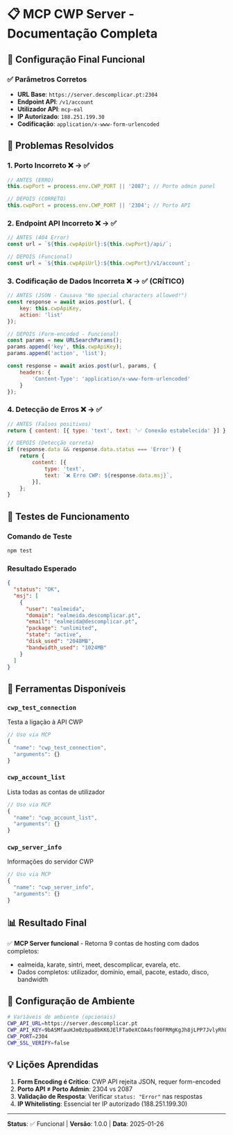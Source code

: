 # 📋 MCP CWP Server - Documentação Completa

## 🎯 Configuração Final Funcional

### ✅ Parâmetros Corretos
- **URL Base**: `https://server.descomplicar.pt:2304`
- **Endpoint API**: `/v1/account`
- **Utilizador API**: `mcp-eal`
- **IP Autorizado**: `188.251.199.30`
- **Codificação**: `application/x-www-form-urlencoded`

## 🔧 Problemas Resolvidos

### 1. **Porto Incorreto** ❌ → ✅
```javascript
// ANTES (ERRO)
this.cwpPort = process.env.CWP_PORT || '2087'; // Porto admin panel

// DEPOIS (CORRETO)  
this.cwpPort = process.env.CWP_PORT || '2304'; // Porto API
```

### 2. **Endpoint API Incorreto** ❌ → ✅
```javascript
// ANTES (404 Error)
const url = `${this.cwpApiUrl}:${this.cwpPort}/api/`;

// DEPOIS (Funcional)
const url = `${this.cwpApiUrl}:${this.cwpPort}/v1/account`;
```

### 3. **Codificação de Dados Incorreta** ❌ → ✅ (CRÍTICO)
```javascript
// ANTES (JSON - Causava "No special characters allowed!")
const response = await axios.post(url, {
    key: this.cwpApiKey,
    action: 'list'
});

// DEPOIS (Form-encoded - Funcional)
const params = new URLSearchParams();
params.append('key', this.cwpApiKey);
params.append('action', 'list');

const response = await axios.post(url, params, { 
    headers: {
        'Content-Type': 'application/x-www-form-urlencoded'
    }
});
```

### 4. **Detecção de Erros** ❌ → ✅
```javascript
// ANTES (Falsos positivos)
return { content: [{ type: 'text', text: '✅ Conexão estabelecida' }] };

// DEPOIS (Detecção correta)
if (response.data && response.data.status === 'Error') {
    return {
        content: [{
            type: 'text',
            text: `❌ Erro CWP: ${response.data.msj}`,
        }],
    };
}
```

## 🧪 Testes de Funcionamento

### Comando de Teste
```bash
npm test
```

### Resultado Esperado
```json
{
  "status": "OK",
  "msj": [
    {
      "user": "ealmeida",
      "domain": "ealmeida.descomplicar.pt", 
      "email": "ealmeida@descomplicar.pt",
      "package": "unlimited",
      "state": "active",
      "disk_used": "2048MB",
      "bandwidth_used": "1024MB"
    }
  ]
}
```

## 🚀 Ferramentas Disponíveis

### `cwp_test_connection`
Testa a ligação à API CWP
```javascript
// Uso via MCP
{
  "name": "cwp_test_connection",
  "arguments": {}
}
```

### `cwp_account_list`
Lista todas as contas de utilizador
```javascript
// Uso via MCP
{
  "name": "cwp_account_list", 
  "arguments": {}
}
```

### `cwp_server_info`
Informações do servidor CWP
```javascript
// Uso via MCP
{
  "name": "cwp_server_info",
  "arguments": {}
}
```

## 📊 Resultado Final

✅ **MCP Server funcional** - Retorna 9 contas de hosting com dados completos:
- ealmeida, karate, sintri, meet, descomplicar, evarela, etc.
- Dados completos: utilizador, domínio, email, pacote, estado, disco, bandwidth

## 🔐 Configuração de Ambiente

```bash
# Variáveis de ambiente (opcionais)
CWP_API_URL=https://server.descomplicar.pt
CWP_API_KEY=9bASMfauHJm0zbpa8bKK6JElFTa0eXCOA4sf00FRMgKgJh8jLPP7JvlyRhLg1LAobKU4A1
CWP_PORT=2304
CWP_SSL_VERIFY=false
```

## 💡 Lições Aprendidas

1. **Form Encoding é Crítico**: CWP API rejeita JSON, requer form-encoded
2. **Porto API ≠ Porto Admin**: 2304 vs 2087
3. **Validação de Resposta**: Verificar `status: "Error"` nas respostas
4. **IP Whitelisting**: Essencial ter IP autorizado (188.251.199.30)

---
**Status**: ✅ Funcional | **Versão**: 1.0.0 | **Data**: 2025-01-26